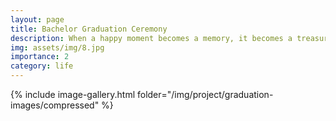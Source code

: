 ```yaml
---
layout: page
title: Bachelor Graduation Ceremony
description: When a happy moment becomes a memory, it becomes a treasure.
img: assets/img/8.jpg
importance: 2
category: life
---
```



{% include image-gallery.html folder="/img/project/graduation-images/compressed" %}